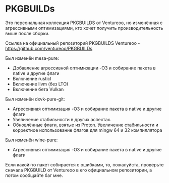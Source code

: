 # PKGBUILDs

Это персональная коллекция PKGBUILDS от Ventureoo, но изменённая с агрессивными оптимизациями, кто хочет получить производительность выше после сборки. 

Ссылка на официальный репозиторий PKGBUILDS Ventureoo - https://github.com/ventureoo/PKGBUILDs

Был изменён mesa-pure:
- Добавление агрессивной оптимизации -O3 и собирание пакета в native и другие флаги
- Включение rusticl
- Включение llvm (без LTO)
- Включение бета Vulkan

Был изменён dxvk-pure-git:
- Агрессивная оптимизация -O3 и собирание пакета в native и другие флаги
- Увеличение стабильности в других аспектах.
- Обновлённые флаги, взятые из Proton. Увеличение стабильности и корректное использование флагов для mingw 64 и 32 компиллятора

Был изменён wine-pure:
- Агрессивная оптимизация -O3 и собирание пакета в native и другие флаги

Если какой-то пакет собирается с ошибками, то, пожалуйста, проверьте сначала PKGBUILD от Ventureoo в его официальном репозитории, а потом сообщайте баг мне.
